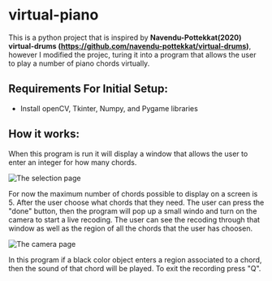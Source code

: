 # virtual-piano

This is a python project that is inspired by **Navendu-Pottekkat(2020) virtual-drums (https://github.com/navendu-pottekkat/virtual-drums)**, however I modified the projec, turing it into a program that allows the user to play a number of piano chords virtually.

## Requirements For Initial Setup:
- Install openCV, Tkinter, Numpy, and Pygame libraries



## How it works:
When this program is run it will display a window that allows the user to enter an integer for how many chords.

![The selection page](https://user-images.githubusercontent.com/64215294/229029747-89bae02a-3a96-4d80-8a9f-7cd794508da4.jpg)

For now the maximum number of chords possible to display on a screen is 5. After the user choose what chords that they need. The user can press the "done" button, then the program will pop up a small windo and turn on the camera to start a live recoding. The user can see the recoding through that window as well as the region of all the chords that the user has choosen. 

![The camera page](https://user-images.githubusercontent.com/64215294/229029795-8d6daef7-c916-4086-8ab0-dc88688b9207.jpg)

In this program if a black color object enters a region associated to a chord, then the sound of that chord will be played. To exit the recording press "Q".

